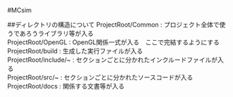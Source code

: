 ﻿#MCsim

##ディレクトリの構造について
ProjectRoot/Common : プロジェクト全体で使うであろうライブラリ等が入る  
ProjectRoot/OpenGL : OpenGL関係一式が入る　ここで完結するようにする  
ProjectRoot/build : 生成した実行ファイルが入る  
ProjectRoot/include/~ : セクションごとに分かれたインクルードファイルが入る  
ProjectRoot/src/~ : セクションごとに分かれたソースコードが入る  
ProjectRoot/docs : 関係する文書等が入る  


